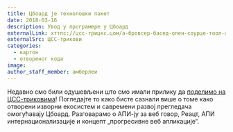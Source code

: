 ```yaml
---
title: Цбоард је технолошки пакет
date: 2018-03-16
description: Увод у програмере у Цбоард
externalLink: хттпс://цсс-трицкс.цом/а-бровсер-басед-опен-соурце-тоол-фор-алтернативе-цоммуницатион/
externalSrc: ЦСС-трикови
categories:
  - картон
  - отвореног кода
image:
author_staff_member: амберлеи
---
```

Недавно смо били одушевљени што смо имали прилику да [поделимо на ЦСС-триковима](https://css-tricks.com/a-browser-based-open-source-tool-for-alternative-communication/)! Погледајте то како бисте сазнали више о томе како отворени изворни екосистем и савремени развој прегледача омогућавају Цбоард. Разговарамо о АПИ-ју за веб говор, Реацт, АПИ интернационализације и концепт „прогресивне веб апликације“.